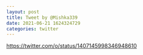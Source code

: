 ```yaml
--- 
layout: post 
title: Tweet by @Mishka339 
date: 2021-06-21 1624324729 
categories: twitter 
--- 
```

https://twitter.com/o/status/1407145998346948610